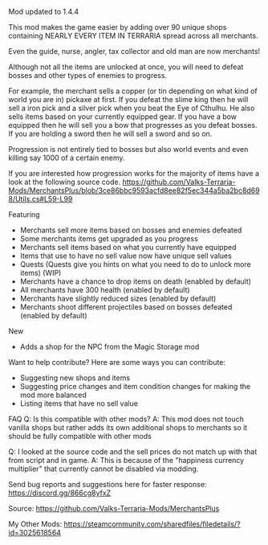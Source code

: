 Mod updated to 1.4.4

This mod makes the game easier by adding 
over 90 unique shops containing NEARLY EVERY ITEM IN TERRARIA spread 
across all merchants. 

Even the guide, nurse, angler, tax collector and old man are now merchants!

Although not all the items are unlocked at once, you will need to defeat bosses and other types of enemies to progress.

For
 example, the merchant sells a copper (or tin depending on what kind of 
world you are in) pickaxe at first. If you defeat the slime king then he
 will sell a iron pick and a silver pick when you beat the Eye of 
Cthulhu. He also sells items based on your currently equipped gear. If 
you have a bow equipped then he will sell you a bow that progresses as 
you defeat bosses. If you are holding a sword then he will sell a sword 
and so on.

Progression is not entirely tied to bosses but also world events and even killing say 1000 of a certain enemy.

If you are interested how progression works for the majority of items have a look at the following source code.
https://github.com/Valks-Terraria-Mods/MerchantsPlus/blob/3ce86bbc9593acfd8ee82f5ec344a5ba2bc8d698/Utils.cs#L59-L99

Featuring
+ Merchants sell more items based on bosses and enemies defeated
+ Some merchants items get upgraded as you progress
+ Merchants sell items based on what you currently have equipped
+ Items that use to have no sell value now have unique sell values
+ Quests (Quests give you hints on what you need to do to unlock more items) (WIP)
+ Merchants have a chance to drop items on death (enabled by default)
+ All merchants have 300 health (enabled by default)
+ Merchants have slightly reduced sizes (enabled by default)
+ Merchants shoot different projectiles based on bosses defeated (enabled by default)

New
+ Adds a shop for the NPC from the Magic Storage mod

Want to help contribute? Here are some ways you can contribute:
- Suggesting new shops and items
- Suggesting price changes and item condition changes for making the mod more balanced
- Listing items that have no sell value

FAQ
Q: Is this compatible with other mods?
A:
 This mod does not touch vanilla shops but rather adds its own 
additional shops to merchants so it should be fully compatible with 
other mods

Q: I looked at the source code and the sell prices do not match up with that from script and in game.
A: This is because of the "happiness currency multiplier" that currently cannot be disabled via modding.

Send bug reports and suggestions here for faster response: https://discord.gg/866cg8yfxZ

Source: https://github.com/Valks-Terraria-Mods/MerchantsPlus

My Other Mods: https://steamcommunity.com/sharedfiles/filedetails/?id=3025618564
